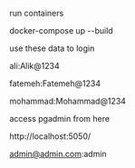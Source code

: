 run containers

docker-compose up --build

use these data to login

ali:Alik@1234

fatemeh:Fatemeh@1234

mohammad:Mohammad@1234

access pgadmin from here

http://localhost:5050/

admin@admin.com:admin